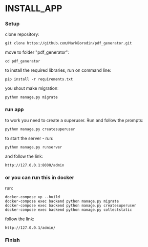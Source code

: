 # INSTALL_APP


### Setup

clone repository:
```
git clone https://github.com/MarkBorodin/pdf_generator.git
```
move to folder "pdf_generator":
```
cd pdf_generator
```

to install the required libraries, run on command line:
```
pip install -r requirements.txt
```

you shout make migration:
```
python manage.py migrate
```

### run app


to work you need to create a superuser. Run and follow the prompts:

```
python manage.py createsuperuser
```

to start the server - run:

```
python manage.py runserver
```

and follow the link:

```
http://127.0.0.1:8000/admin
```


### or you can run this in docker

run:

```
docker-compose up --build
docker-compose exec backend python manage.py migrate
docker-compose exec backend python manage.py createsuperuser
docker-compose exec backend python manage.py collectstatic
```

follow the link:
```
http://127.0.0.1/admin/
```

### Finish
